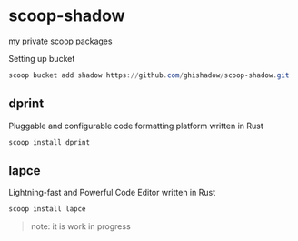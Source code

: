 # scoop-shadow

my private scoop packages

Setting up bucket

``` powershell
scoop bucket add shadow https://github.com/ghishadow/scoop-shadow.git

```

## dprint

Pluggable and configurable code formatting platform written in Rust

``` powershell
scoop install dprint

```

## lapce

Lightning-fast and Powerful Code Editor written in Rust

``` powershell
scoop install lapce

```

> note: it is work in progress
